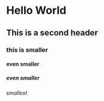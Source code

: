 # Hello World
## This is a second header
### this is smaller
#### even smaller
##### even smaller
###### smallest
